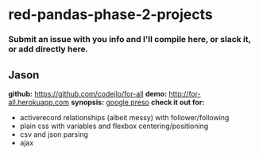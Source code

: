 # red-pandas-phase-2-projects
### Submit an issue with you info and I'll compile here, or slack it, or add directly here.

## Jason
**github:** https://github.com/codejlo/for-all
**demo:** http://for-all.herokuapp.com
**synopsis:** [google preso](https://docs.google.com/presentation/d/1tGzFVWZA5N3c0AR6aWMrdxAN0TaLnJuUtKjDlWSYNdo/edit?usp=sharing)
**check it out for:**
* activerecord relationships (albeit messy) with follower/following
* plain css with variables and flexbox centering/positioning
* csv and json parsing
* ajax
